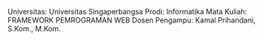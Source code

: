 Universitas: Universitas Singaperbangsa
Prodi: Informatika
Mata Kuliah: FRAMEWORK PEMROGRAMAN WEB 
Dosen Pengampu: Kamal Prihandani, S.Kom., M.Kom.
